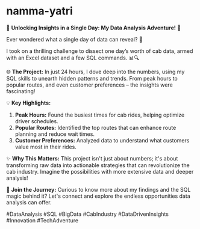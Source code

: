 # namma-yatri

🚖 **Unlocking Insights in a Single Day: My Data Analysis Adventure!** 🚖

Ever wondered what a single day of data can reveal? 🌟

I took on a thrilling challenge to dissect one day’s worth of cab data, armed with an Excel dataset and a few SQL commands. 📊🔍

🌐 **The Project:**
In just 24 hours, I dove deep into the numbers, using my SQL skills to unearth hidden patterns and trends. From peak hours to popular routes, and even customer preferences – the insights were fascinating!

💡 **Key Highlights:**
1. **Peak Hours:** Found the busiest times for cab rides, helping optimize driver schedules.
2. **Popular Routes:** Identified the top routes that can enhance route planning and reduce wait times.
3. **Customer Preferences:** Analyzed data to understand what customers value most in their rides.

✨ **Why This Matters:**
This project isn't just about numbers; it's about transforming raw data into actionable strategies that can revolutionize the cab industry. Imagine the possibilities with more extensive data and deeper analysis!

🚀 **Join the Journey:**
Curious to know more about my findings and the SQL magic behind it? Let's connect and explore the endless opportunities data analysis can offer. 

#DataAnalysis #SQL #BigData #CabIndustry #DataDrivenInsights #Innovation #TechAdventure
